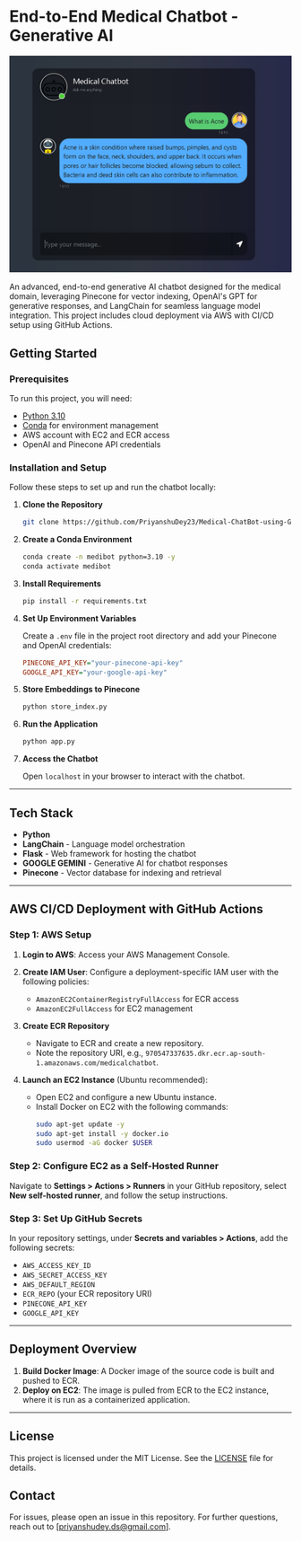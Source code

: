 # End-to-End Medical Chatbot - Generative AI

![](output.png)

An advanced, end-to-end generative AI chatbot designed for the medical domain, leveraging Pinecone for vector indexing, OpenAI's GPT for generative responses, and LangChain for seamless language model integration. This project includes cloud deployment via AWS with CI/CD setup using GitHub Actions.

## Getting Started

### Prerequisites

To run this project, you will need:

- [Python 3.10](https://www.python.org/)
- [Conda](https://docs.conda.io/projects/conda/en/latest/user-guide/install/index.html) for environment management
- AWS account with EC2 and ECR access
- OpenAI and Pinecone API credentials

### Installation and Setup

Follow these steps to set up and run the chatbot locally:

1. **Clone the Repository**
   ```bash
   git clone https://github.com/PriyanshuDey23/Medical-ChatBot-using-GenAi.git
   
   ```

2. **Create a Conda Environment**
   ```bash
   conda create -n medibot python=3.10 -y
   conda activate medibot
   ```

3. **Install Requirements**
   ```bash
   pip install -r requirements.txt
   ```

4. **Set Up Environment Variables**
   
   Create a `.env` file in the project root directory and add your Pinecone and OpenAI credentials:
   ```ini
   PINECONE_API_KEY="your-pinecone-api-key"
   GOOGLE_API_KEY="your-google-api-key"
   ```

5. **Store Embeddings to Pinecone**
   ```bash
   python store_index.py
   ```

6. **Run the Application**
   ```bash
   python app.py
   ```

7. **Access the Chatbot**
   
   Open `localhost` in your browser to interact with the chatbot.

---

## Tech Stack

- **Python**
- **LangChain** - Language model orchestration
- **Flask** - Web framework for hosting the chatbot
- **GOOGLE GEMINI** - Generative AI for chatbot responses
- **Pinecone** - Vector database for indexing and retrieval

---

## AWS CI/CD Deployment with GitHub Actions

### Step 1: AWS Setup

1. **Login to AWS**: Access your AWS Management Console.
2. **Create IAM User**: Configure a deployment-specific IAM user with the following policies:
   - `AmazonEC2ContainerRegistryFullAccess` for ECR access
   - `AmazonEC2FullAccess` for EC2 management

3. **Create ECR Repository**
   - Navigate to ECR and create a new repository.
   - Note the repository URI, e.g., `970547337635.dkr.ecr.ap-south-1.amazonaws.com/medicalchatbot`.

4. **Launch an EC2 Instance** (Ubuntu recommended):
   - Open EC2 and configure a new Ubuntu instance.
   - Install Docker on EC2 with the following commands:
     ```bash
     sudo apt-get update -y
     sudo apt-get install -y docker.io
     sudo usermod -aG docker $USER
     ```

### Step 2: Configure EC2 as a Self-Hosted Runner

Navigate to **Settings > Actions > Runners** in your GitHub repository, select **New self-hosted runner**, and follow the setup instructions.

### Step 3: Set Up GitHub Secrets

In your repository settings, under **Secrets and variables > Actions**, add the following secrets:

- `AWS_ACCESS_KEY_ID`
- `AWS_SECRET_ACCESS_KEY`
- `AWS_DEFAULT_REGION`
- `ECR_REPO` (your ECR repository URI)
- `PINECONE_API_KEY`
- `GOOGLE_API_KEY`

---

## Deployment Overview

1. **Build Docker Image**: A Docker image of the source code is built and pushed to ECR.
2. **Deploy on EC2**: The image is pulled from ECR to the EC2 instance, where it is run as a containerized application.

---

## License

This project is licensed under the MIT License. See the [LICENSE](LICENSE) file for details.

## Contact

For issues, please open an issue in this repository. For further questions, reach out to [priyanshudey.ds@gmail.com].
